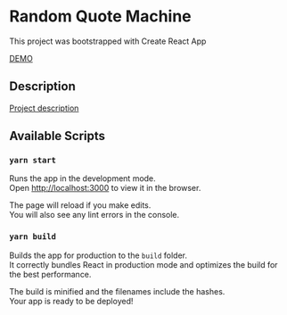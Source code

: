# Random Quote Machine

This project was bootstrapped with Create React App

[DEMO](https://qt-machine.web.app/)

## Description

[Project description](https://www.freecodecamp.org/learn/front-end-development-libraries/front-end-development-libraries-projects/build-a-random-quote-machine)

## Available Scripts

### `yarn start`

Runs the app in the development mode.\
Open [http://localhost:3000](http://localhost:3000) to view it in the browser.

The page will reload if you make edits.\
You will also see any lint errors in the console.

### `yarn build`

Builds the app for production to the `build` folder.\
It correctly bundles React in production mode and optimizes the build for the best performance.

The build is minified and the filenames include the hashes.\
Your app is ready to be deployed!
